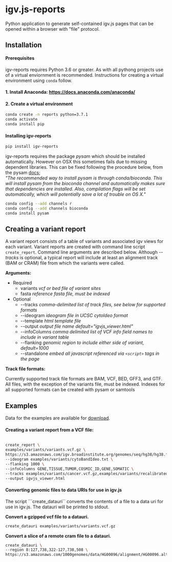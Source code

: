# igv.js-reports

Python application to generate self-contained igv.js pages that can be opened within a browser with "file" protocol.   

## Installation

#### Prerequisites

igv-reports requires Python 3.6 or greater.  As with all pythong projects use of a virtual enviornment is recommended. 
Instructions for creating a virtual environment using ```conda``` follow.

#### 1. Install Anaconda:  https://docs.anaconda.com/anaconda/

#### 2. Create a virtual environment

```bash
conda create -n reports python=3.7.1
conda activate
conda install pip
```

#### Installing igv-reports

```bash
pip install igv-reports
```

igv-reports requires the package _pysam_ which should be installed automatically.  However on OSX this sometimes 
fails due to missing dependent libraries.  This can be fixed following the procedure below, from the pysam 
[docs](https://pysam.readthedocs.io/en/latest/installation.html#installation);  
_"The recommended way to install pysam is through conda/bioconda. 
This will install pysam from the bioconda channel and automatically makes sure that dependencies are installed. 
Also, compilation flags will be set automatically, which will potentially save a lot of trouble on OS X."_

```bash
conda config --add channels r
conda config --add channels bioconda
conda install pysam
```


## Creating a variant report

A variant report consists of a table of variants and associated igv views for each variant.  Variant
reports are created with command line script ```create_report```.  Command line arguments are described below.
Although _--tracks_ is optional, a typical report will include at least an alignment track
(BAM or CRAM) file from which the variants were called.  

**Arguments:**
* Required
    * variants    _vcf or bed file of variant sites_
    * fasta   _reference fasta file, must be indexed_
* Optional
    * --tracks _comma-delimited list of track files, see below for supported formats_
    * --ideogram _ideogram file in UCSC cytoIdeo format_
    * --template _html template file_
    * --output _output file name default="igvjs_viewer.html"_
    * --infoColumns _comma delimited list of VCF info field names to include in variant table_
    * --flanking _genomic region to include either side of variant, default=1000_
    * --standalone _embed all javascript referenced via ```<script>``` tags in the page_

**Track file formats:**

Currently supported track file formats are BAM, VCF, BED, GFF3, and GTF.   All files, with the exception of the
variants file, must be indexed.   Indexes for all supported formats can be created with pysam or samtools

## Examples

Data for the examples are available for [download](https://s3.amazonaws.com/igv.org.test/reports/examples.zip).


#### Creating a variant report from a VCF file:  

```bash

create_report \ 
examples/variants/variants.vcf.gz \
https://s3.amazonaws.com/igv.broadinstitute.org/genomes/seq/hg38/hg38.fa \
--ideogram examples/variants/cytoBandIdeo.txt \
--flanking 1000 \
--infoColumns GENE,TISSUE,TUMOR,COSMIC_ID,GENE,SOMATIC \
--tracks examples/variants/cancer.vcf.gz,examples/variants/recalibrated.bam,examples/variants/refgene.sort.bed.gz \
--output igvjs_viewer.html

```

#### Converting genomic files to data URIs for use in igv.js 

The script ```create_datauri`` converts the contents of a file to a data uri for use in igv.js.   The datauri will be
printed to stdout.  



**Convert a gzipped vcf file to a datauri.**

```bash
create_datauri examples/variants/variants.vcf.gz

```

**Convert a slice of a remote cram file to a datauri.**

```bash
create_datauri \
--region 8:127,738,322-127,738,508 \
https://s3.amazonaws.com/1000genomes/data/HG00096/alignment/HG00096.alt_bwamem_GRCh38DH.20150718.GBR.low_coverage.cram 
```


